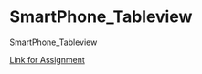 # SmartPhone_Tableview
SmartPhone_Tableview

[Link for Assignment](https://github.com/angikasingh/SmartPhone_Tableview)


